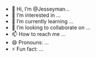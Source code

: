 - 👋 Hi, I’m @Jesseyman...
- 👀 I’m interested in ...
- 🌱 I’m currently learning ...
- 💞️ I’m looking to collaborate on ...
- 📫 How to reach me ...
- 😄 Pronouns: ...
- ⚡ Fun fact: ...

<!---
Jesseyman/Jesseyman is a ✨ special ✨ repository because its `README.md` (this file) appears on your GitHub profile.
You can click the Preview link to take a look at your changes.
--->
